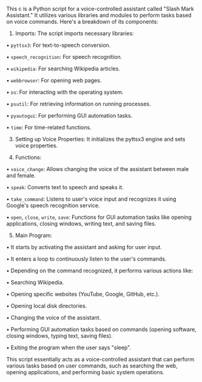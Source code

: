 This c is a Python script for a voice-controlled assistant called "Slash Mark Assistant." It utilizes various libraries and modules to perform tasks based on voice commands. Here's a breakdown of its components:

1. Imports: The script imports necessary libraries:
   
•	`pyttsx3`: For text-to-speech conversion.

•	`speech_recognition`: For speech recognition.

•	`wikipedia`: For searching Wikipedia articles.

•	`webbrowser`: For opening web pages.

•	`os`: For interacting with the operating system.

•	`psutil`: For retrieving information on running processes.

•	`pyautogui`: For performing GUI automation tasks.

•	`time`: For time-related functions.

3. Setting up Voice Properties: It initializes the pyttsx3 engine and sets voice properties.

4. Functions:

•	`voice_change`: Allows changing the voice of the assistant between male and female.

•	`speak`: Converts text to speech and speaks it.

•	`take_command`: Listens to user's voice input and recognizes it using Google's speech recognition service.

•	`open`, `close`, `write`, `save`: Functions for GUI automation tasks like opening applications, closing windows, writing text, and saving files.

5. Main Program:

•	It starts by activating the assistant and asking for user input.

•	It enters a loop to continuously listen to the user's commands.

•	Depending on the command recognized, it performs various actions like:

•	Searching Wikipedia.

•	Opening specific websites (YouTube, Google, GitHub, etc.).

•	Opening local disk directories.

•	Changing the voice of the assistant.

•	Performing GUI automation tasks based on commands (opening software, closing windows, typing text, saving files).

•	Exiting the program when the user says "sleep".

This script essentially acts as a voice-controlled assistant that can perform various tasks based on user commands, such as searching the web, opening applications, and performing basic system operations.

